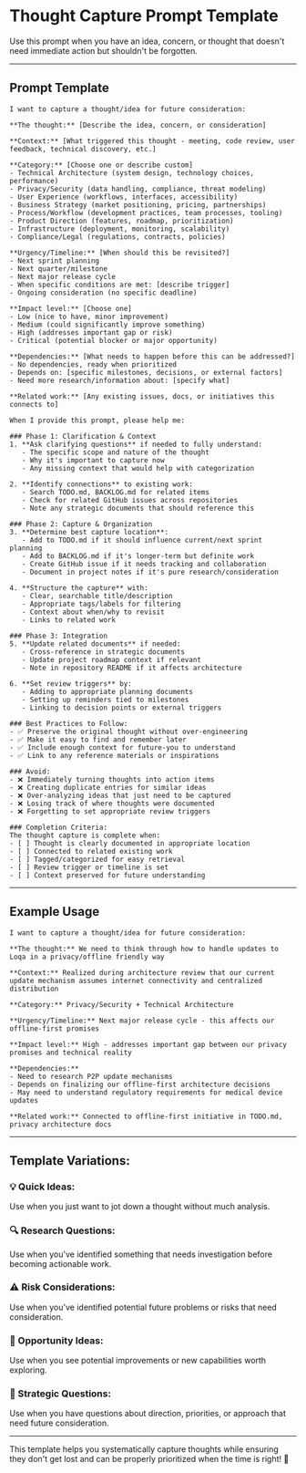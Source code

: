 # Thought Capture Prompt Template

Use this prompt when you have an idea, concern, or thought that doesn't need immediate action but shouldn't be forgotten.

---

## Prompt Template

```
I want to capture a thought/idea for future consideration:

**The thought:** [Describe the idea, concern, or consideration]

**Context:** [What triggered this thought - meeting, code review, user feedback, technical discovery, etc.]

**Category:** [Choose one or describe custom]
- Technical Architecture (system design, technology choices, performance)
- Privacy/Security (data handling, compliance, threat modeling)
- User Experience (workflows, interfaces, accessibility)
- Business Strategy (market positioning, pricing, partnerships)
- Process/Workflow (development practices, team processes, tooling)
- Product Direction (features, roadmap, prioritization)
- Infrastructure (deployment, monitoring, scalability)
- Compliance/Legal (regulations, contracts, policies)

**Urgency/Timeline:** [When should this be revisited?]
- Next sprint planning
- Next quarter/milestone
- Next major release cycle
- When specific conditions are met: [describe trigger]
- Ongoing consideration (no specific deadline)

**Impact level:** [Choose one]
- Low (nice to have, minor improvement)
- Medium (could significantly improve something)
- High (addresses important gap or risk)
- Critical (potential blocker or major opportunity)

**Dependencies:** [What needs to happen before this can be addressed?]
- No dependencies, ready when prioritized
- Depends on: [specific milestones, decisions, or external factors]
- Need more research/information about: [specify what]

**Related work:** [Any existing issues, docs, or initiatives this connects to]

When I provide this prompt, please help me:

### Phase 1: Clarification & Context
1. **Ask clarifying questions** if needed to fully understand:
   - The specific scope and nature of the thought
   - Why it's important to capture now
   - Any missing context that would help with categorization

2. **Identify connections** to existing work:
   - Search TODO.md, BACKLOG.md for related items
   - Check for related GitHub issues across repositories
   - Note any strategic documents that should reference this

### Phase 2: Capture & Organization
3. **Determine best capture location**:
   - Add to TODO.md if it should influence current/next sprint planning
   - Add to BACKLOG.md if it's longer-term but definite work
   - Create GitHub issue if it needs tracking and collaboration
   - Document in project notes if it's pure research/consideration

4. **Structure the capture** with:
   - Clear, searchable title/description
   - Appropriate tags/labels for filtering
   - Context about when/why to revisit
   - Links to related work

### Phase 3: Integration
5. **Update related documents** if needed:
   - Cross-reference in strategic documents
   - Update project roadmap context if relevant
   - Note in repository README if it affects architecture

6. **Set review triggers** by:
   - Adding to appropriate planning documents
   - Setting up reminders tied to milestones
   - Linking to decision points or external triggers

### Best Practices to Follow:
- ✅ Preserve the original thought without over-engineering
- ✅ Make it easy to find and remember later
- ✅ Include enough context for future-you to understand
- ✅ Link to any reference materials or inspirations

### Avoid:
- ❌ Immediately turning thoughts into action items
- ❌ Creating duplicate entries for similar ideas
- ❌ Over-analyzing ideas that just need to be captured
- ❌ Losing track of where thoughts were documented
- ❌ Forgetting to set appropriate review triggers

### Completion Criteria:
The thought capture is complete when:
- [ ] Thought is clearly documented in appropriate location
- [ ] Connected to related existing work
- [ ] Tagged/categorized for easy retrieval
- [ ] Review trigger or timeline is set
- [ ] Context preserved for future understanding

```

---

## Example Usage

```
I want to capture a thought/idea for future consideration:

**The thought:** We need to think through how to handle updates to Loqa in a privacy/offline friendly way

**Context:** Realized during architecture review that our current update mechanism assumes internet connectivity and centralized distribution

**Category:** Privacy/Security + Technical Architecture

**Urgency/Timeline:** Next major release cycle - this affects our offline-first promises

**Impact level:** High - addresses important gap between our privacy promises and technical reality

**Dependencies:** 
- Need to research P2P update mechanisms
- Depends on finalizing our offline-first architecture decisions
- May need to understand regulatory requirements for medical device updates

**Related work:** Connected to offline-first initiative in TODO.md, privacy architecture docs
```

---

## Template Variations:

### 💡 Quick Ideas:
Use when you just want to jot down a thought without much analysis.

### 🔍 Research Questions:
Use when you've identified something that needs investigation before becoming actionable work.

### ⚠️ Risk Considerations:
Use when you've identified potential future problems or risks that need consideration.

### 🎯 Opportunity Ideas:
Use when you see potential improvements or new capabilities worth exploring.

### 🤔 Strategic Questions:
Use when you have questions about direction, priorities, or approach that need future consideration.

---

This template helps you systematically capture thoughts while ensuring they don't get lost and can be properly prioritized when the time is right! 💭